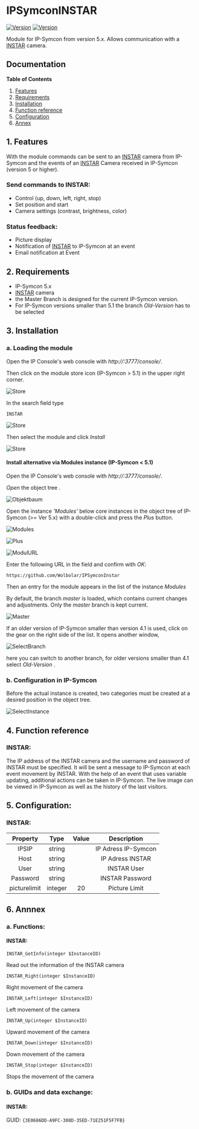 # IPSymconINSTAR
[![Version](https://img.shields.io/badge/Symcon-PHPModul-red.svg)](https://www.symcon.de/service/dokumentation/entwicklerbereich/sdk-tools/sdk-php/)
[![Version](https://img.shields.io/badge/Symcon%20Version-5.0%20%3E-green.svg)](https://www.symcon.de/forum/threads/38222-IP-Symcon-5-0-verf%C3%BCgbar)


Module for IP-Symcon from version 5.x. Allows communication with a [INSTAR](https://www.instar.de/ "INSTAR") camera.

## Documentation

**Table of Contents**

1. [Features](#1-features)
2. [Requirements](#2-requirements)
3. [Installation](#3-installation)
4. [Function reference](#4-functionreference)
5. [Configuration](#5-configuration)
6. [Annex](#6-annex)

## 1. Features

With the module commands can be sent to an [INSTAR](https://www.instar.de/ "INSTAR") camera from IP-Symcon and the events of an [INSTAR](https://www.instar.de/ "INSTAR") Camera received in IP-Symcon (version 5 or higher).

### Send commands to INSTAR:  

- Control (up, down, left, right, stop)
- Set position and start
- Camera settings (contrast, brightness, color)

### Status feedback:  

- Picture display
- Notification of [INSTAR](https://www.instar.de/ "INSTAR") to IP-Symcon at an event
- Email notification at Event
  

## 2. Requirements

 - IP-Symcon 5.x
 - [INSTAR](https://www.instar.de/ "INSTAR") camera
 - the Master Branch is designed for the current IP-Symcon version.
 - For IP-Symcon versions smaller than 5.1 the branch _Old-Version_ has to be selected
 

## 3. Installation

### a. Loading the module

Open the IP Console's web console with _http://<IP-Symcon IP>:3777/console/_.

Then click on the module store icon (IP-Symcon > 5.1) in the upper right corner.

![Store](img/store_icon.png?raw=true "open store")

In the search field type

```
INSTAR
```  


![Store](img/module_store_search_en.png?raw=true "module search")

Then select the module and click _Install_

![Store](img/install_en.png?raw=true "install")


#### Install alternative via Modules instance (IP-Symcon < 5.1)

Open the IP Console's web console with _http://<IP-Symcon IP>:3777/console/_.

_Open_ the object tree .

![Objektbaum](img/object_tree.png?raw=true "Objektbaum")	

Open the instance _'Modules'_ below core instances in the object tree of IP-Symcon (>= Ver 5.x) with a double-click and press the _Plus_ button.

![Modules](img/modules.png?raw=true "Modules")	

![Plus](img/plus.png?raw=true "Plus")	

![ModulURL](img/add_module.png?raw=true "Add Module")
 
Enter the following URL in the field and confirm with _OK_:

```
https://github.com/Wolbolar/IPSymconInstar
```  
	         
Then an entry for the module appears in the list of the instance _Modules_

By default, the branch _master_ is loaded, which contains current changes and adjustments.
Only the _master_ branch is kept current.

![Master](img/master.png?raw=true "master") 

If an older version of IP-Symcon smaller than version 4.1 is used, click on the gear on the right side of the list.
It opens another window,

![SelectBranch](img/select_branch_en.png?raw=true "select branch") 

here you can switch to another branch, for older versions smaller than 4.1 select _Old-Version_ .

### b. Configuration in IP-Symcon

Before the actual instance is created, two categories must be created at a desired position in the object tree.

![SelectInstance](img/instance.png?raw=true "select instance") 


## 4. Function reference

### INSTAR:

The IP address of the INSTAR camera and the username and password of INSTAR must be specified.
It will be sent a message to IP-Symcon at each event movement by INSTAR.
With the help of an event that uses variable updating, additional actions can be taken in IP-Symcon.
The live image can be viewed in IP-Symcon as well as the history of the last visitors.


## 5. Configuration:

### INSTAR:

| Property    | Type    | Value        | Description                               |
| :---------: | :-----: | :----------: | :---------------------------------------: |
| IPSIP       | string  |              | IP Adress IP-Symcon                       |
| Host        | string  |              | IP Adress INSTAR                          |
| User        | string  |              | INSTAR User                               |
| Password    | string  |              | INSTAR Password                           |
| picturelimit| integer |    20        | Picture Limit                             |






## 6. Annnex

###  a. Functions:

#### INSTAR:

`INSTAR_GetInfo(integer $InstanceID)`

Read out the information of the INSTAR camera

`INSTAR_Right(integer $InstanceID)`

Right movement of the camera

`INSTAR_Left(integer $InstanceID)`

Left movement of the camera

`INSTAR_Up(integer $InstanceID)`

Upward movement of the camera

`INSTAR_Down(integer $InstanceID)`

Down movement of the camera

`INSTAR_Stop(integer $InstanceID)`

Stops the movement of the camera


###  b. GUIDs and data exchange:

#### INSTAR:

GUID: `{3E0686DD-A9FC-308D-35ED-71E251F5F7FB}` 